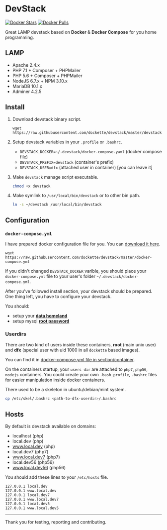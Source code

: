 # DevStack

[![Docker Stars](https://img.shields.io/docker/stars/dockette/devstack.svg?style=flat)](https://hub.docker.com/r/dockette/devstack/)
[![Docker Pulls](https://img.shields.io/docker/pulls/dockette/devstack.svg?style=flat)](https://hub.docker.com/r/dockette/devstack/)

Great LAMP devstack based on **Docker** & **Docker Compose** for you home programming.

## LAMP

- Apache 2.4.x
- PHP 7.1 + Composer + PHPMailer
- PHP 5.6 + Composer + PHPMailer
- NodeJS 6.7.x + NPM 3.10.x
- MariaDB 10.1.x
- Adminer 4.2.5

## Install

1. Download devstack binary script.

    ```
    wget https://raw.githubusercontent.com/dockette/devstack/master/devstack
    ```

2. Setup devstack variables in your `.profile` or `.bashrc`.
	
	- `DEVSTACK_DOCKER=~/.devstack/docker-compose.yaml` (docker compose file)
	- `DEVSTACK_PREFIX=devstack` (container's prefix)
	- `DEVSTACK_USER=dfx` (attached user in container) [you can leave it]

3. Make `devstack` manage script executable.

    ```sh
    chmod +x devstack
    ```

4. Make symlink to `/usr/local/bin/devstack` or to other bin path.

    ```sh
    ln -s ~/devstack /usr/local/bin/devstack
    ```

## Configuration

### `docker-compose.yml`

I have prepared docker configuration file for you. You can [download it here](https://github.com/dockette/devstack/blob/master/docker-compose.yml).

```
wget https://raw.githubusercontent.com/dockette/devstack/master/docker-compose.yml
```

If you didn't changed `DEVSTACK_DOCKER` varible, you should place your `docker-compose.yml` file to your user's folder `~/.devstack/docker-compose.yml`.

After you've followed install section, your devstack should be prepared. One thing left, you have to configure your devstack. 

You should: 
 - setup your [**data homeland**](https://github.com/dockette/devstack/blob/master/docker-compose.yml#L61)
 - setup mysql [**root password**](https://github.com/dockette/devstack/blob/master/docker-compose.yml#L50)

### Userdirs

There are two kind of users inside these containers, **root** (main unix user) and **dfx** (special user with uid 1000 in all `dockette` based images).

You can find it in [docker-compose.yml file in section/container](https://github.com/dockette/devstack/blob/master/docker-compose.yml#L64).

On the containers startup, your `users dir` are attached to `php7`, `php56`, `nodejs` containers. You could create your own `.bash_profile`, `.bashrc` files 
for easier manipulation inside docker containers.

There used to be a skeleton in ubuntu/debian/mint system. 

```sh
cp /etc/skel/.bashrc <path-to-dfx-userdir>/.bashrc
```

## Hosts

By default is devstack available on domains:

- localhost (php)
- local.dev (php)
- www.local.dev (php)
- local.dev7 (php7)
- www.local.dev7 (php7)
- local.dev56 (php56)
- www.local.dev56 (php56)

You should add these lines to your `/etc/hosts` file.

```
127.0.0.1 local.dev
127.0.0.1 www.local.dev
127.0.0.1 local.dev7
127.0.0.1 www.local.dev7
127.0.0.1 local.dev5
127.0.0.1 www.local.dev5
```

-----

Thank you for testing, reporting and contributing.
